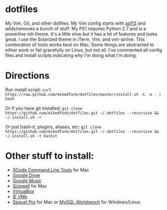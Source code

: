 # dotfiles

My Vim, Git, and other dotfiles. My Vim config starts with [spf13](https://github.com/spf13/spf13-vim) and adds/removes a bunch of stuff. My PS1 requires Python 2.7 and is a powerline-ish theme. It's a little slow but it has a lot of features and looks great. I use the Solarized theme in iTerm, Vim, and vim-airline. This combination of tools works best on Mac. Some things are abstracted to either work or fail gracefully on Linux, but not all. I've commented all config files and install scripts indicating *why* I'm doing what I'm doing.

# Directions

Run install script: ```curl https://raw.github.com/mikedfunk/dotfiles/master/install.sh -L -o - | bash```

Or if you have git installed: ```git clone https://github.com/mikedfunk/dotfiles.git ~/.dotfiles --recursive && ~/.install.sh -r```

Or just bash-it, plugins, aliases, etc: ```git clone https://github.com/mikedfunk/dotfiles.git ~/.dotfiles --recursive && ~/.install.sh -t bashit```

# Other stuff to install:

* [XCode Command Line Tools](https://developer.apple.com/downloads/index.action) for Mac
* [Google Drive](https://tools.google.com/dlpage/drive)
* [Google Music](https://support.google.com/googleplay/answer/1229970?hl=en)
* [Sizewell](http://sizewellplugin.com/) for Mac
* [VirtualBox](http://virtualbox.org)
* [IE VMs](https://github.com/xdissent/ievms)
* [Sequel Pro](http://www.sequelpro.com/) for Mac or [MySQL Workbench](http://dev.mysql.com/downloads/tools/workbench/) for Windows/Linux
